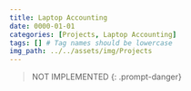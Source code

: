 ```yaml
---
title: Laptop Accounting
date: 0000-01-01
categories: [Projects, Laptop Accounting]
tags: [] # Tag names should be lowercase
img_path: ../../assets/img/Projects
---
```


> NOT IMPLEMENTED
{: .prompt-danger}
